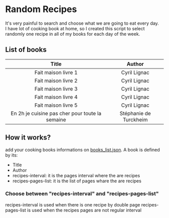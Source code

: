 # Random Recipes
It's very painful to search and choose what we are going to eat every day.  
I have lot of cooking book at home, so I created this script to select randomly one recipe in all of my books for each day of the week. 

## List of books

|Title|Author|
|:---:|:----:|
|Fait maison livre 1|Cyril Lignac|
|Fait maison livre 2|Cyril Lignac|
|Fait maison livre 3|Cyril Lignac|
|Fait maison livre 4|Cyril Lignac|
|Fait maison livre 5|Cyril Lignac|
|En 2h je cuisine pas cher pour toute la semaine|Stéphanie de Turckheim|


## How it works?

add your cooking books informations on [books_list.json](./books_list.json).
A book is defined by its:
- Title
- Author
- recipes-interval: it is the pages interval where the are recipes
- recipes-pages-list: it is the list of pages whare the are recipes

### Choose between "recipes-interval" and "recipes-pages-list"
recipes-interval is used when there is one recipe by double page
recipes-pages-list is used when the recipes pages are not regular interval